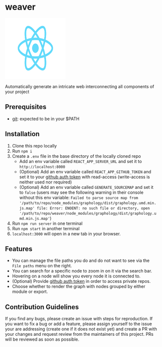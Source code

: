 # weaver

<img src="./src/logo.svg" alt="weaver" style="height: 200px; width: 200px;"/>

Automatically generate an intricate web interconnecting all components of your project

## Prerequisites

- [git](https://git-scm.com/book/en/v2/Getting-Started-Installing-Git): expected to be in your $PATH

## Installation

1. Clone this repo locally
2. Run `npm i`
3. Create a `.env` file in the base directory of the locally cloned repo
   - Add an env variable called `REACT_APP_SERVER_URL` and set it to `http://localhost:8000`
   - (Optional) Add an env variable called `REACT_APP_GITHUB_TOKEN` and set it to your [github auth token](https://docs.github.com/en/authentication/keeping-your-account-and-data-secure/creating-a-personal-access-token) with read-access (write-access is neither used nor required)
   - (Optional) Add an env variable called `GENERATE_SOURCEMAP` and set it to `false` (users may see the following warning in their console without this env variable: `Failed to parse source map from '/path/to/repo/node_modules/graphology/dist/graphology.umd.min.js.map' file: Error: ENOENT: no such file or directory, open '/path/to/repo/weaver/node_modules/graphology/dist/graphology.umd.min.js.map'`)
4. Run `npm run server` in one terminal
5. Run `npm start` in another terminal
6. `localhost:3000` will open in a new tab in your browser.

## Features

- You can manage the file paths you do and do not want to see via the `File paths` menu on the right.
- You can search for a specific node to zoom in on it via the search bar.
- Hovering on a node will show you every node it is connected to.
- (Optional) Provide [github auth token](https://docs.github.com/en/authentication/keeping-your-account-and-data-secure/creating-a-personal-access-token) in order to access private repos.
- Choose whether to render the graph with nodes grouped by either module or export.

## Contribution Guidelines

If you find any bugs, please create an issue with steps for reproduction. If you want to fix a bug or add a feature, please assign yourself to the issue your are addressing (create one if it does not exist yet) and create a PR with your changes and request review from the maintainers of this project. PRs will be reviewed as soon as possible.
